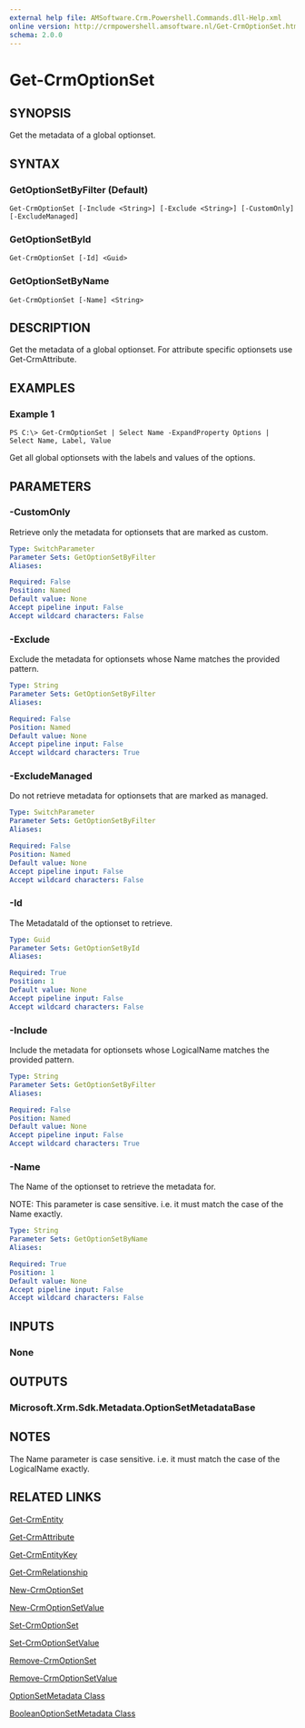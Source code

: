```yaml
---
external help file: AMSoftware.Crm.Powershell.Commands.dll-Help.xml
online version: http://crmpowershell.amsoftware.nl/Get-CrmOptionSet.html
schema: 2.0.0
---
```


# Get-CrmOptionSet

## SYNOPSIS
Get the metadata of a global optionset.

## SYNTAX

### GetOptionSetByFilter (Default)
```
Get-CrmOptionSet [-Include <String>] [-Exclude <String>] [-CustomOnly] [-ExcludeManaged]
```

### GetOptionSetById
```
Get-CrmOptionSet [-Id] <Guid>
```

### GetOptionSetByName
```
Get-CrmOptionSet [-Name] <String>
```

## DESCRIPTION
Get the metadata of a global optionset. For attribute specific optionsets use Get-CrmAttribute.

## EXAMPLES

### Example 1
```
PS C:\> Get-CrmOptionSet | Select Name -ExpandProperty Options | Select Name, Label, Value
```

Get all global optionsets with the labels and values of the options.

## PARAMETERS

### -CustomOnly
Retrieve only the metadata for optionsets that are marked as custom.

```yaml
Type: SwitchParameter
Parameter Sets: GetOptionSetByFilter
Aliases: 

Required: False
Position: Named
Default value: None
Accept pipeline input: False
Accept wildcard characters: False
```

### -Exclude
Exclude the metadata for optionsets whose Name matches the provided pattern.

```yaml
Type: String
Parameter Sets: GetOptionSetByFilter
Aliases: 

Required: False
Position: Named
Default value: None
Accept pipeline input: False
Accept wildcard characters: True
```

### -ExcludeManaged
Do not retrieve metadata for optionsets that are marked as managed.

```yaml
Type: SwitchParameter
Parameter Sets: GetOptionSetByFilter
Aliases: 

Required: False
Position: Named
Default value: None
Accept pipeline input: False
Accept wildcard characters: False
```

### -Id
The MetadataId of the optionset to retrieve.

```yaml
Type: Guid
Parameter Sets: GetOptionSetById
Aliases: 

Required: True
Position: 1
Default value: None
Accept pipeline input: False
Accept wildcard characters: False
```

### -Include
Include the metadata for optionsets whose LogicalName matches the provided pattern.

```yaml
Type: String
Parameter Sets: GetOptionSetByFilter
Aliases: 

Required: False
Position: Named
Default value: None
Accept pipeline input: False
Accept wildcard characters: True
```

### -Name
The Name of the optionset to retrieve the metadata for.

NOTE: This parameter is case sensitive. i.e. it must match the case of the Name exactly.

```yaml
Type: String
Parameter Sets: GetOptionSetByName
Aliases: 

Required: True
Position: 1
Default value: None
Accept pipeline input: False
Accept wildcard characters: False
```

## INPUTS

### None


## OUTPUTS

### Microsoft.Xrm.Sdk.Metadata.OptionSetMetadataBase


## NOTES

The Name parameter is case sensitive. i.e. it must match the case of the LogicalName exactly.

## RELATED LINKS

[Get-CrmEntity](Get-CrmEntity.md)

[Get-CrmAttribute](Get-CrmAttribute.md)

[Get-CrmEntityKey](Get-CrmEntityKey.md)

[Get-CrmRelationship](Get-CrmRelationship.md)

[New-CrmOptionSet](New-CrmOptionSet.md)

[New-CrmOptionSetValue](New-CrmOptionSetValue.md)

[Set-CrmOptionSet](Set-CrmOptionSet.md)

[Set-CrmOptionSetValue](Set-CrmOptionSetValue.md)

[Remove-CrmOptionSet](Remove-CrmOptionSet.md)

[Remove-CrmOptionSetValue](Remove-CrmOptionSetValue.md)

[OptionSetMetadata Class](https://msdn.microsoft.com/library/microsoft.xrm.sdk.metadata.optionsetmetadata.aspx)

[BooleanOptionSetMetadata Class](https://msdn.microsoft.com/library/microsoft.xrm.sdk.metadata.booleanoptionsetmetadata.aspx)
